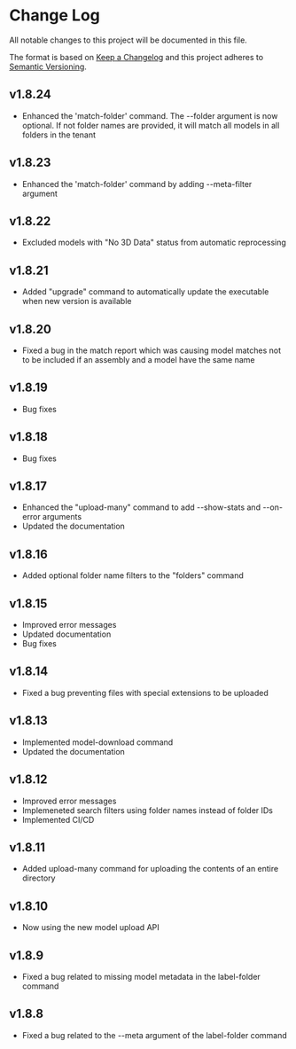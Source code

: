 # Change Log
All notable changes to this project will be documented in this file.
 
The format is based on [Keep a Changelog](http://keepachangelog.com/)
and this project adheres to [Semantic Versioning](http://semver.org/).

## v1.8.24

* Enhanced the 'match-folder' command. The --folder argument is now optional. If not folder names are provided, it will match all models in all folders in the tenant

## v1.8.23

* Enhanced the 'match-folder' command by adding --meta-filter argument

## v1.8.22

* Excluded models with "No 3D Data" status from automatic reprocessing

## v1.8.21

* Added "upgrade" command to automatically update the executable when new version is available

## v1.8.20

* Fixed a bug in the match report which was causing model matches not to be included if an assembly and a model have the same name

## v1.8.19

* Bug fixes

## v1.8.18

* Bug fixes

## v1.8.17

* Enhanced the "upload-many" command to add --show-stats and --on-error arguments
* Updated the documentation

## v1.8.16

* Added optional folder name filters to the "folders" command

## v1.8.15

* Improved error messages
* Updated documentation
* Bug fixes

## v1.8.14

* Fixed a bug preventing files with special extensions to be uploaded

## v1.8.13

* Implemented model-download command
* Updated the documentation

## v1.8.12

* Improved error messages
* Implemeneted search filters using folder names instead of folder IDs
* Implemented CI/CD

## v1.8.11

* Added upload-many command for uploading the contents of an entire directory

## v1.8.10

* Now using the new model upload API

## v1.8.9

* Fixed a bug related to missing model metadata in the label-folder command

## v1.8.8

* Fixed a bug related to the --meta argument of the label-folder command

